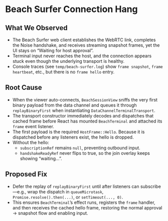 # Beach Surfer Connection Hang

## What We Observed
- The Beach Surfer web client establishes the WebRTC link, completes the Noise handshake, and receives streaming snapshot frames, yet the UI stays on “Waiting for host approval”.
- Terminal input never reaches the host, and the connection appears stuck even though the underlying transport is healthy.
- Console traces (see `temp/beach-surfer.log`) show `frame snapshot`, `frame heartbeat`, etc., but there is no `frame hello` entry.

## Root Cause
- When the viewer auto-connects, `BeachSessionView` sniffs the very first binary payload from the data channel and queues it through `replayBinaryFirst` when instantiating `DataChannelTerminalTransport`.
- The transport constructor immediately decodes and dispatches that cached frame before React has mounted `BeachTerminal` and attached its `frame` event listener.
- The first payload is the required `HostFrame::Hello`. Because it is dispatched before any listeners exist, the hello is dropped.
- Without the hello:
  - `subscriptionRef` remains `null`, preventing outbound input.
  - `handshakeReadyRef` never flips to true, so the join overlay keeps showing “waiting…”.

## Proposed Fix
- Defer the replay of `replayBinaryFirst` until after listeners can subscribe—e.g., wrap the dispatch in `queueMicrotask`, `Promise.resolve().then(...)`, or `setTimeout(..., 0)`.
- This ensures `BeachTerminal`’s effect runs, registers the `frame` handler, and then receives the cached hello frame, restoring the normal approval → snapshot flow and enabling input.
